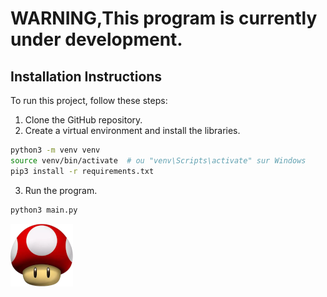 # WARNING,This program is currently under development.



## Installation Instructions

To run this project, follow these steps:

1. Clone the GitHub repository.
2. Create a virtual environment and install the libraries.

```bash
python3 -m venv venv
source venv/bin/activate  # ou "venv\Scripts\activate" sur Windows
pip3 install -r requirements.txt
```
3. Run the program.

```bash
python3 main.py
```

![Texte alternatif](champignon.png)
